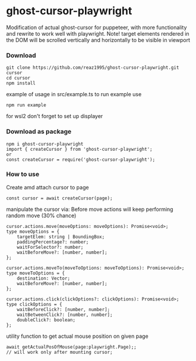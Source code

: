 # ghost-cursor-playwright

Modification of actual ghost-cursor for puppeteer, with more functionality and rewrite to work well with playwright.
Note! target elements rendered in the DOM will be scrolled vertically and horizontally to be visible in viewport

### Download

```
git clone https://github.com/reaz1995/ghost-cursor-playwright.git cursor
cd cursor
npm install
```

example of usage in src/example.ts
to run example use

```
npm run example
```

for wsl2 don't forget to set up displayer

### Download as package

```
npm i ghost-cursor-playwright
import { createCursor } from 'ghost-cursor-playwright';
or
const createCursor = require('ghost-cursor-playwright');
```

### How to use

Create amd attach cursor to page

```
const cursor = await createCursor(page);
```

manipulate the cursor via:
Before move actions will keep performing random move (30% chance)

```
cursor.actions.move(moveOptions: moveOptions): Promise<void>;
type moveOptions = {
	targetElem: string | BoundingBox;
	paddingPercentage?: number;
	waitForSelector?: number;
	waitBeforeMove?: [number, number];
};

cursor.actions.moveTo(moveToOptions: moveToOptions): Promise<void>;
type moveToOptions = {
	destination: Vector;
	waitBeforeMove?: [number, number];
};

cursor.actions.click(clickOptions?: clickOptions): Promise<void>;
type clickOptions = {
	waitBeforeClick?: [number, number];
	waitBetweenClick?: [number, number];
	doubleClick?: boolean;
};

```

utility function to get actual mouse position on given page

```
await getActualPosOfMouse(page:playwright.Page);;
// will work only after mounting cursor;
```
